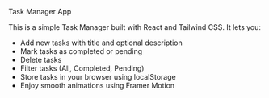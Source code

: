 Task Manager App

This is a simple Task Manager built with React and Tailwind CSS. It lets you:

- Add new tasks with title and optional description
- Mark tasks as completed or pending
- Delete tasks
- Filter tasks (All, Completed, Pending)
- Store tasks in your browser using localStorage
- Enjoy smooth animations using Framer Motion
